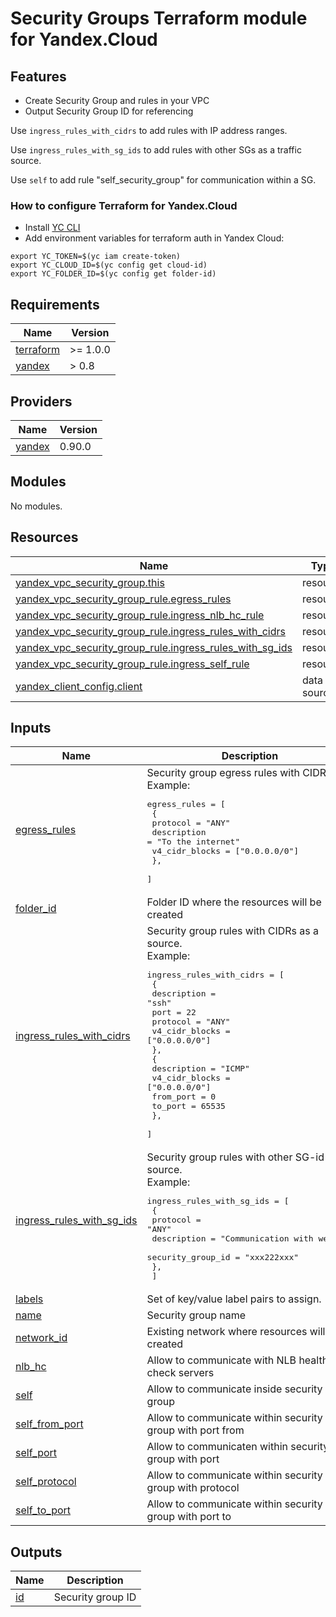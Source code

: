 # Security Groups Terraform module for Yandex.Cloud

## Features

* Create Security Group and rules in your VPC
* Output Security Group ID for referencing

Use `ingress_rules_with_cidrs` to add rules with IP address ranges.

Use `ingress_rules_with_sg_ids` to add rules with other SGs as a traffic source.

Use `self` to add rule "self_security_group" for communication within a SG.


### How to configure Terraform for Yandex.Cloud 

- Install [YC CLI](https://cloud.yandex.com/docs/cli/quickstart)
- Add environment variables for terraform auth in Yandex Cloud:
  
```
export YC_TOKEN=$(yc iam create-token)
export YC_CLOUD_ID=$(yc config get cloud-id)
export YC_FOLDER_ID=$(yc config get folder-id)
``` 
<!-- BEGINNING OF PRE-COMMIT-TERRAFORM DOCS HOOK -->
## Requirements

| Name | Version |
|------|---------|
| <a name="requirement_terraform"></a> [terraform](#requirement\_terraform) | >= 1.0.0 |
| <a name="requirement_yandex"></a> [yandex](#requirement\_yandex) | > 0.8 |

## Providers

| Name | Version |
|------|---------|
| <a name="provider_yandex"></a> [yandex](#provider\_yandex) | 0.90.0 |

## Modules

No modules.

## Resources

| Name | Type |
|------|------|
| [yandex_vpc_security_group.this](https://registry.terraform.io/providers/yandex-cloud/yandex/latest/docs/resources/vpc_security_group) | resource |
| [yandex_vpc_security_group_rule.egress_rules](https://registry.terraform.io/providers/yandex-cloud/yandex/latest/docs/resources/vpc_security_group_rule) | resource |
| [yandex_vpc_security_group_rule.ingress_nlb_hc_rule](https://registry.terraform.io/providers/yandex-cloud/yandex/latest/docs/resources/vpc_security_group_rule) | resource |
| [yandex_vpc_security_group_rule.ingress_rules_with_cidrs](https://registry.terraform.io/providers/yandex-cloud/yandex/latest/docs/resources/vpc_security_group_rule) | resource |
| [yandex_vpc_security_group_rule.ingress_rules_with_sg_ids](https://registry.terraform.io/providers/yandex-cloud/yandex/latest/docs/resources/vpc_security_group_rule) | resource |
| [yandex_vpc_security_group_rule.ingress_self_rule](https://registry.terraform.io/providers/yandex-cloud/yandex/latest/docs/resources/vpc_security_group_rule) | resource |
| [yandex_client_config.client](https://registry.terraform.io/providers/yandex-cloud/yandex/latest/docs/data-sources/datasource_client_config) | data source |

## Inputs

| Name | Description | Type | Default | Required |
|------|-------------|------|---------|:--------:|
| <a name="input_egress_rules"></a> [egress\_rules](#input\_egress\_rules) | Security group egress rules with CIDRs.<br>  Example:<pre>egress_rules = [<br>  {<br>    protocol       = "ANY"<br>    description    = "To the internet"<br>    v4_cidr_blocks = ["0.0.0.0/0"]<br>  },<br>  ]</pre> | `any` | n/a | yes |
| <a name="input_folder_id"></a> [folder\_id](#input\_folder\_id) | Folder ID where the resources will be created | `string` | `null` | no |
| <a name="input_ingress_rules_with_cidrs"></a> [ingress\_rules\_with\_cidrs](#input\_ingress\_rules\_with\_cidrs) | Security group rules with CIDRs as a source.<br>  Example:<pre>ingress_rules_with_cidrs = [<br>  {<br>    description    = "ssh"<br>    port           = 22<br>    protocol       = "ANY"<br>    v4_cidr_blocks = ["0.0.0.0/0"]<br>  },<br>  {<br>    description    = "ICMP"<br>    v4_cidr_blocks = ["0.0.0.0/0"]<br>    from_port      = 0<br>    to_port        = 65535<br>  },<br>  ]</pre> | `any` | n/a | yes |
| <a name="input_ingress_rules_with_sg_ids"></a> [ingress\_rules\_with\_sg\_ids](#input\_ingress\_rules\_with\_sg\_ids) | Security group rules with other SG-id as a source.<br>  Example:<pre>ingress_rules_with_sg_ids = [<br>  {<br>    protocol          = "ANY"<br>    description       = "Communication with web SG"<br>    security_group_id = "xxx222xxx"<br>  },<br>  ]</pre> | `any` | n/a | yes |
| <a name="input_labels"></a> [labels](#input\_labels) | Set of key/value label pairs to assign. | `map(string)` | `null` | no |
| <a name="input_name"></a> [name](#input\_name) | Security group name | `string` | n/a | yes |
| <a name="input_network_id"></a> [network\_id](#input\_network\_id) | Existing network where resources will be created | `string` | `null` | no |
| <a name="input_nlb_hc"></a> [nlb\_hc](#input\_nlb\_hc) | Allow to communicate with NLB health check servers | `bool` | `false` | no |
| <a name="input_self"></a> [self](#input\_self) | Allow to communicate inside security group | `bool` | `true` | no |
| <a name="input_self_from_port"></a> [self\_from\_port](#input\_self\_from\_port) | Allow to communicate within security group with port from | `number` | `null` | no |
| <a name="input_self_port"></a> [self\_port](#input\_self\_port) | Allow to communicaten within security group with port | `number` | `null` | no |
| <a name="input_self_protocol"></a> [self\_protocol](#input\_self\_protocol) | Allow to communicate within security group with protocol | `string` | `"ANY"` | no |
| <a name="input_self_to_port"></a> [self\_to\_port](#input\_self\_to\_port) | Allow to communicate within security group with port to | `number` | `null` | no |

## Outputs

| Name | Description |
|------|-------------|
| <a name="output_id"></a> [id](#output\_id) | Security group ID |
<!-- END OF PRE-COMMIT-TERRAFORM DOCS HOOK -->
